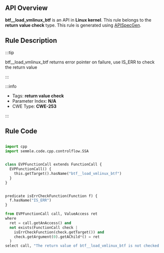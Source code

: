 ---
---


## API Overview
**btf__load_vmlinux_btf** is an API in **Linux kernel**. This rule belongs to the **return value check** type. This rule is generated using [APISpecGen](../../tools/APISpecGen).
## Rule Description

:::tip

btf__load_vmlinux_btf returns error pointer on failure, use IS_ERR to check the return value

:::

:::info

- Tags: **return value check**
- Parameter Index: **N/A**
- CWE Type: **CWE-253**

:::

## Rule Code
```python

import cpp
import semmle.code.cpp.controlflow.SSA


class EVPFunctionCall extends FunctionCall {
  EVPFunctionCall() {
    this.getTarget().hasName("btf__load_vmlinux_btf")
  }
}


predicate isErrCheckFunction(Function f) {
  f.hasName("IS_ERR") 
}

from EVPFunctionCall call, ValueAccess ret
where
  ret = call.getAnAccess() and
  not exists(FunctionCall check |
    isErrCheckFunction(check.getTarget()) and
    check.getArgument(0).getAChild*() = ret
  )
select call, "The return value of btf__load_vmlinux_btf is not checked with IS_ERR."
    
```